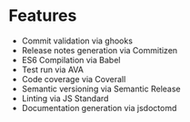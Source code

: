 # Features

- Commit validation via ghooks
- Release notes generation via Commitizen
- ES6 Compilation via Babel
- Test run via AVA
- Code coverage via Coverall
- Semantic versioning via Semantic Release
- Linting via JS Standard
- Documentation generation via jsdoctomd
